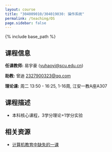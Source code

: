 ```yaml
---
layout: course
title: "304009010/304019030: 操作系统"
permalink: /teaching/OS
page.sidebar: false
---
```


{% include base_path %}

## 课程信息

**任课教师:** 易宇豪 (yuhaoyi@scu.edu.cn)

**助教:** 曾迪 2327900323@qq.com

**理论课:** 周二 13:50 - 16:25, 1-16周, 江安一教A座A307


## 课程描述

- 本科核心课程，3学分理论+1学分实验


## 相关资源

- [计算机教育中缺失的一课](https://missing-semester-cn.github.io/)
